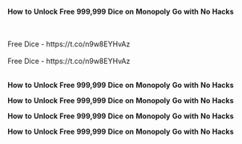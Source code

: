 <strong>How</strong> <strong>to</strong> <strong>Unlock</strong> <strong>Free</strong> <strong>999,999</strong> <strong>Dice</strong> <strong>on</strong> <strong>Monopoly</strong> <strong>Go</strong> <strong>with</strong> <strong>No</strong> <strong>Hacks</strong>

<br>
<br>Free Dice - https://t.co/n9w8EYHvAz
<br>
<br>Free Dice - https://t.co/n9w8EYHvAz
<br>
<br>

<strong>How</strong> <strong>to</strong> <strong>Unlock</strong> <strong>Free</strong> <strong>999,999</strong> <strong>Dice</strong> <strong>on</strong> <strong>Monopoly</strong> <strong>Go</strong> <strong>with</strong> <strong>No</strong> <strong>Hacks</strong>

<strong>How</strong> <strong>to</strong> <strong>Unlock</strong> <strong>Free</strong> <strong>999,999</strong> <strong>Dice</strong> <strong>on</strong> <strong>Monopoly</strong> <strong>Go</strong> <strong>with</strong> <strong>No</strong> <strong>Hacks</strong>

<strong>How</strong> <strong>to</strong> <strong>Unlock</strong> <strong>Free</strong> <strong>999,999</strong> <strong>Dice</strong> <strong>on</strong> <strong>Monopoly</strong> <strong>Go</strong> <strong>with</strong> <strong>No</strong> <strong>Hacks</strong>

<strong>How</strong> <strong>to</strong> <strong>Unlock</strong> <strong>Free</strong> <strong>999,999</strong> <strong>Dice</strong> <strong>on</strong> <strong>Monopoly</strong> <strong>Go</strong> <strong>with</strong> <strong>No</strong> <strong>Hacks</strong>

